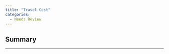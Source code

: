 ```yaml
---
title: "Travel Cost"
categories:
  - Needs Review
---
```


Summary
-------

------------------------------------------------------------------------

